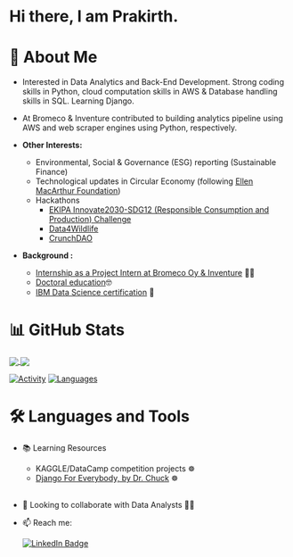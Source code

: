 # Hi there, I am Prakirth.


# 🧔 About Me 
- Interested in Data Analytics and Back-End Development. Strong coding skills in Python, cloud computation skills in AWS & Database handling skills in SQL. Learning Django.
- At Bromeco & Inventure contributed to building analytics pipeline using AWS and web scraper engines using Python, respectively. 

- **Other Interests:**
  - Environmental, Social & Governance (ESG) reporting (Sustainable Finance)
  - Technological updates in Circular Economy (following [Ellen MacArthur Foundation](https://ellenmacarthurfoundation.org/topics/circular-economy-introduction/learning-pathways))
  - Hackathons 
    - [EKIPA Innovate2030-SDG12 (Responsible Consumption and Production) Challenge](https://ekipade310.sharepoint.com/sites/3TeamProjekte/Freigegebene%20Dokumente/Forms/AllItems.aspx?id=%2Fsites%2F3TeamProjekte%2FFreigegebene%20Dokumente%2F1%20Archiv%2F2021%2F30008%20%2D%20Innovate2030%20%2D%20SDG12%2FTeilnehmende%2FZertifikate%2FGeneral%2FSingle%20PDF%20General%20Certificates%2Fekipa%20Certificate%20Innovate2030%20SDG12%20Prakirth%20Govardhanam%2Epdf&parent=%2Fsites%2F3TeamProjekte%2FFreigegebene%20Dokumente%2F1%20Archiv%2F2021%2F30008%20%2D%20Innovate2030%20%2D%20SDG12%2FTeilnehmende%2FZertifikate%2FGeneral%2FSingle%20PDF%20General%20Certificates&p=true&ga=1)
    - [Data4Wildlife](https://github.com/prak112/data4wildlife.git) 
    - [CrunchDAO](https://github.com/prak112/crunchdao.git)

- **Background :**
  - [Internship as a Project Intern at Bromeco Oy & Inventure](https://www.linkedin.com/in/prakirth-govardhanam-3a185156/) 🧑‍💼
  - [Doctoral education](https://www.researchgate.net/profile/Prakirth-Govardhanam)🤓 
  - [IBM Data Science certification](https://www.credly.com/users/narayana-prakirth-govardhanam) 🥇


# 📊 GitHub Stats

<a href="https://github.com/prak112/github-readme-stats">
  <img align="center" src="https://github-readme-stats.vercel.app/api/pin/?username=prak112&repo=esg-profile&theme=dark" />
</a>
<a href="https://github.com/prak112/convoychat">
  <img align="center" src="https://github-readme-stats.vercel.app/api/pin/?username=prak112&repo=data4wildlife&theme=dark" />
</a>

[![Activity](https://github-readme-stats.vercel.app/api?username=prak112&count_private=true&show_icons=true&theme=dark&hide=contribs)](https://github.com/prak112/github-readme-stats)
[![Languages](https://github-readme-stats.vercel.app/api/top-langs/?username=prak112&hide_progress=true&hide=scss,css&theme=dark)](https://github.com/prak112/github-readme-stats)

# 🛠️ Languages and Tools


- 📚 Learning Resources
  - KAGGLE/DataCamp competition projects ☸️
  - [Django For Everybody, by Dr. Chuck](https://www.dj4e.com/lessons) ☸️
  </br></br>
- 👯 Looking to collaborate with Data Analysts 🧑‍💻 

- 📫 Reach me: <div id="badges">
  <a href="https://www.linkedin.com/in/prakirth-govardhanam-3a185156/">
    <img src="https://img.shields.io/badge/LinkedIn-blue?style=for-the-badge&logo=linkedin&logoColor=white" alt="LinkedIn Badge"/>
  </a>
</div>

